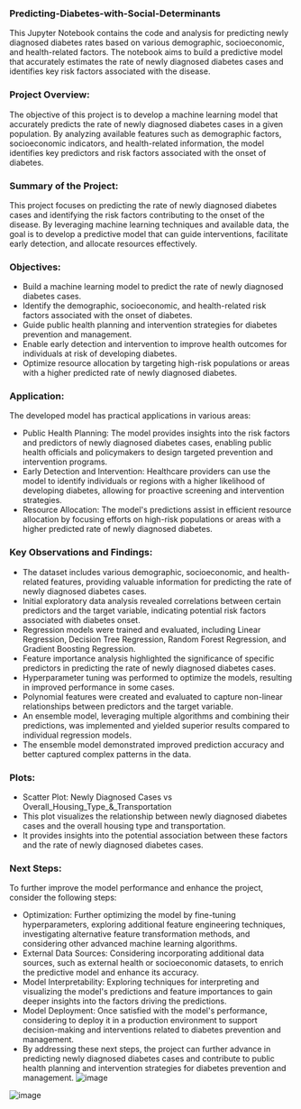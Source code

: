 ### Predicting-Diabetes-with-Social-Determinants

This Jupyter Notebook contains the code and analysis for predicting newly diagnosed diabetes rates based on various demographic, socioeconomic, and health-related factors. The notebook aims to build a predictive model that accurately estimates the rate of newly diagnosed diabetes cases and identifies key risk factors associated with the disease.

### Project Overview:

The objective of this project is to develop a machine learning model that accurately predicts the rate of newly diagnosed diabetes cases in a given population. By analyzing available features such as demographic factors, socioeconomic indicators, and health-related information, the model identifies key predictors and risk factors associated with the onset of diabetes.

### Summary of the Project:

This project focuses on predicting the rate of newly diagnosed diabetes cases and identifying the risk factors contributing to the onset of the disease. By leveraging machine learning techniques and available data, the goal is to develop a predictive model that can guide interventions, facilitate early detection, and allocate resources effectively.

### Objectives:

* Build a machine learning model to predict the rate of newly diagnosed diabetes cases.
* Identify the demographic, socioeconomic, and health-related risk factors associated with the onset of diabetes.
* Guide public health planning and intervention strategies for diabetes prevention and management.
* Enable early detection and intervention to improve health outcomes for individuals at risk of developing diabetes.
* Optimize resource allocation by targeting high-risk populations or areas with a higher predicted rate of newly diagnosed diabetes.

### Application:

The developed model has practical applications in various areas:

* Public Health Planning: The model provides insights into the risk factors and predictors of newly diagnosed diabetes cases, enabling public health officials and policymakers to design targeted prevention and intervention programs.
* Early Detection and Intervention: Healthcare providers can use the model to identify individuals or regions with a higher likelihood of developing diabetes, allowing for proactive screening and intervention strategies.
* Resource Allocation: The model's predictions assist in efficient resource allocation by focusing efforts on high-risk populations or areas with a higher predicted rate of newly diagnosed diabetes.

### Key Observations and Findings:

* The dataset includes various demographic, socioeconomic, and health-related features, providing valuable information for predicting the rate of newly diagnosed diabetes cases.
* Initial exploratory data analysis revealed correlations between certain predictors and the target variable, indicating potential risk factors associated with diabetes onset.
* Regression models were trained and evaluated, including Linear Regression, Decision Tree Regression, Random Forest Regression, and Gradient Boosting Regression.
* Feature importance analysis highlighted the significance of specific predictors in predicting the rate of newly diagnosed diabetes cases.
* Hyperparameter tuning was performed to optimize the models, resulting in improved performance in some cases.
* Polynomial features were created and evaluated to capture non-linear relationships between predictors and the target variable.
* An ensemble model, leveraging multiple algorithms and combining their predictions, was implemented and yielded superior results compared to individual regression models.
* The ensemble model demonstrated improved prediction accuracy and better captured complex patterns in the data.


### Plots:

* Scatter Plot: Newly Diagnosed Cases vs Overall_Housing_Type_&_Transportation
*   This plot visualizes the relationship between newly diagnosed diabetes cases and the overall housing type and transportation.
*   It provides insights into the potential association between these factors and the rate of newly diagnosed diabetes cases.

### Next Steps:

To further improve the model performance and enhance the project, consider the following steps:

* Optimization: Further optimizing the model by fine-tuning hyperparameters, exploring additional feature engineering techniques, investigating alternative feature transformation methods, and considering other advanced machine learning algorithms.
* External Data Sources: Considering incorporating additional data sources, such as external health or socioeconomic datasets, to enrich the predictive model and enhance its accuracy.
* Model Interpretability: Exploring techniques for interpreting and visualizing the model's predictions and feature importances to gain deeper insights into the factors driving the predictions.
* Model Deployment: Once satisfied with the model's performance, considering to deploy it in a production environment to support decision-making and interventions related to diabetes prevention and management.
* By addressing these next steps, the project can further advance in predicting newly diagnosed diabetes cases and contribute to public health planning and intervention strategies for diabetes prevention and management.
![image](https://github.com/hdawit/Predicting-Diabetes-with-Social-Determinants/assets/43795941/6ce8a581-ae3f-48cd-86e5-243d8e4ef60b)

![image](https://github.com/hdawit/Predicting-Diabetes-with-Social-Determinants/assets/43795941/602f7624-854c-43a3-9e7d-9aaa3db62310)
